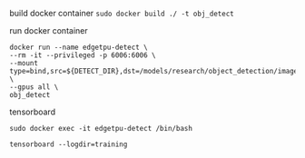 build docker container
`sudo docker build ./ -t obj_detect`

run docker container


```
docker run --name edgetpu-detect \
--rm -it --privileged -p 6006:6006 \
--mount type=bind,src=${DETECT_DIR},dst=/models/research/object_detection/images \
--gpus all \
obj_detect
```

tensorboard

`sudo docker exec -it edgetpu-detect /bin/bash`

`tensorboard --logdir=training`
